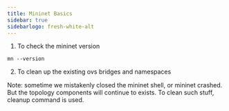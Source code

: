 ```yaml
---
title: Mininet Basics
sidebar: true
sidebarlogo: fresh-white-alt
---
```


1. To check the mininet version

```
mn --version
```

2. To clean up the existing ovs bridges and namespaces

Note: sometime we mistakenly closed the mininet shell, or mininet crashed. But the topology components will continue to exists. To clean such stuff, cleanup command is used.